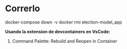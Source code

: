 # Correrlo
docker-compose down -v
docker rmi election-model_app

**Usando la extension de devcontainers en VsCode:**
1. Command Palette: Rebuild and Reopen in Container
